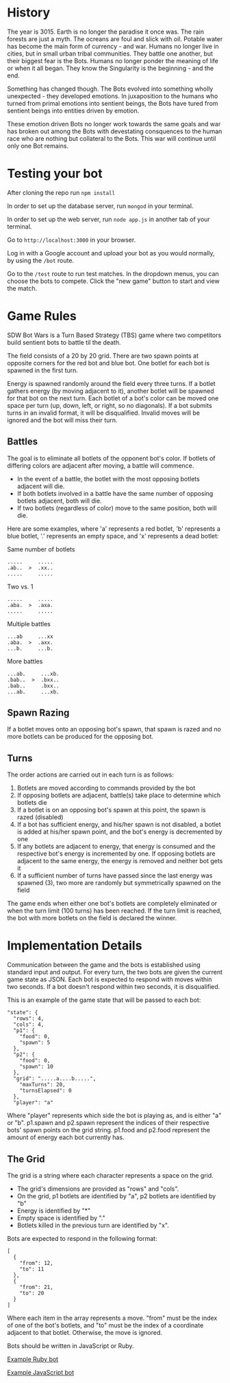 # History
The year is 3015. Earth is no longer the paradise it once was. The rain forests are just a myth. The ocreans are foul and slick with oil. Potable water has become the main form of currency - and war. Humans no longer live in cities, but in small urban tribal communities. They battle one another, but their biggest fear is the Bots. Humans no longer ponder the meaning of life or when it all began. They know the Singularity is the beginning - and the end.

Something has changed though. The Bots evolved into something wholly unexpected - they developed emotions. In juxaposition to the humans who turned from primal emotions into sentient beings, the Bots have tured from sentient beings into entities driven by emotion.

These emotion driven Bots no longer work towards the same goals and war has broken out among the Bots with devestating consquences to the human race who are nothing but collateral to the Bots. This war will continue until only one Bot remains.

# Testing your bot
After cloning the repo run `npm install`

In order to set up the database server, run `mongod` in your terminal.

In order to set up the web server, run `node app.js` in another tab of your terminal.

Go to `http://localhost:3000` in your browser.

Log in with a Google account and upload your bot as you would normally, by using the `/bot` route.

Go to the `/test` route to run test matches. In the dropdown menus, you can choose the bots to compete. Click the "new game" button to start and view the match.

# Game Rules

SDW Bot Wars is a Turn Based Strategy (TBS) game where two competitors build sentient bots to battle til the death.

The field consists of a 20 by 20 grid. There are two spawn points at opposite corners for the red bot and blue bot. One botlet for each bot is spawned in the first turn. 

Energy is spawned randomly around the field every three turns. If a botlet gathers energy (by moving adjacent to it), another botlet will be spawned for that bot on the next turn. Each botlet of a bot's color can be moved one space per turn (up, down, left, or right, so no diagonals). If a bot submits turns in an invalid format, it will be disqualified. Invalid moves will be ignored and the bot will miss their turn.

## Battles
The goal is to eliminate all botlets of the opponent bot's color. If botlets of differing colors are adjacent after moving, a battle will commence. 

+ In the event of a battle, the botlet with the most opposing botlets adjacent will die. 
+ If both botlets involved in a battle have the same number of opposing botlets adjacent, both will die.
+ If two botlets (regardless of color) move to the same position, both will die. 

Here are some examples, where 'a' represents a red botlet, 'b' represents a blue botlet, '.' represents an empty space, and 'x' represents a dead botlet:

Same number of botlets

    .....     .....
    .ab..  >  .xx..
    .....     .....

Two vs. 1

    .....     .....
    .aba.  >  .axa.
    .....     .....

Multiple battles

    ...ab     ...xx
    .aba.  >  .axx.
    ...b.     ...b.


More battles

    ...ab.     ...xb.
    .bab..  >  .bxx..
    .bab..     .bxx..
    ...ab.     ...xb.
    
## Spawn Razing
If a botlet moves onto an opposing bot's spawn, that spawn is razed and no more botlets can be produced for the opposing bot.

## Turns
The order actions are carried out in each turn is as follows:

1. Botlets are moved according to commands provided by the bot
2. If opposing botlets are adjacent, battle(s) take place to determine which botlets die
3. If a botlet is on an opposing bot's spawn at this point, the spawn is razed (disabled)
4. If a bot has sufficient energy, and his/her spawn is not disabled, a botlet is added at his/her spawn point, and the bot's energy is decremented by one
5. If any botlets are adjacent to energy, that energy is consumed and the respective bot's energy is incremented by one. If opposing botlets are adjacent to the same energy, the energy is removed and neither bot gets it
6. If a sufficient number of turns have passed since the last energy was spawned (3), two more are randomly but symmetrically spawned on the field

The game ends when either one bot's botlets are completely eliminated or when the turn limit (100 turns) has been reached. If the turn limit is reached, the bot with more botlets on the field is declared the winner.

# Implementation Details
Communication between the game and the bots is established using standard input and output. For every turn, the two bots are given the current game state as JSON. Each bot is expected to respond with moves within two seconds. If a bot doesn't respond within two seconds, it is disqualified.

This is an example of the game state that will be passed to each bot:

    "state": {
      "rows": 4,
      "cols": 4,
      "p1": {
        "food": 0,
        "spawn": 5
      },
      "p2": {
        "food": 0,
        "spawn": 10
      },
      "grid": ".....a....b.....",
        "maxTurns": 20,
        "turnsElapsed": 0
      },
      "player": "a"

Where "player" represents which side the bot is playing as, and is either "a" or "b". p1.spawn and p2.spawn represent the indices of their respective bots' spawn points on the grid string. p1.food and p2.food represent the amount of energy each bot currently has. 

## The Grid

The grid is a string where each character represents a space on the grid. 

+ The grid's dimensions are provided as "rows" and "cols". 
+ On the grid, p1 botlets are identified by "a", p2 botlets are identified by "b"
+ Energy is identified by "\*"
+ Empty space is identified by "."
+ Botlets killed in the previous turn are identified by "x".

Bots are expected to respond in the following format:

    [
      {
        "from": 12,
        "to": 11
      },
      {
        "from": 21,
        "to": 20
      }
    ]

Where each item in the array represents a move. "from" must be the index of one of the bot's botlets, and "to" must be the index of a coordinate adjacent to that botlet. Otherwise, the move is ignored.

Bots should be written in JavaScript or Ruby.

[Example Ruby bot](/bots/rubybot.rb)

[Example JavaScript bot](/bots/nodebot.js)
